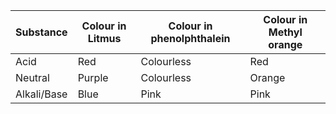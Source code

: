 | Substance   | Colour in Litmus | Colour in phenolphthalein | Colour in Methyl orange |
| ------------- | ------------------ | --------------------------- | ------------------------- |
| Acid        | Red              | Colourless                | Red                     |
| Neutral     | Purple           | Colourless                | Orange                  |
| Alkali/Base | Blue             | Pink                      | Pink                    |
